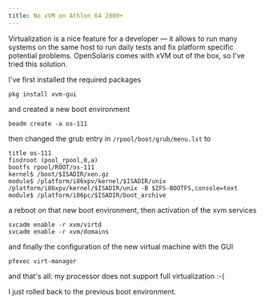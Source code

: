```yaml
---
title: No xVM on Athlon 64 2800+
---
```


Virtualization is a nice feature for a developer — it allows to run many systems on the same host to run daily tests and fix platform specific potential problems. OpenSolaris comes with xVM out of the box, so I've tried this solution.

I've first installed the required packages

    pkg install xvm-gui

and created a new boot environment

    beadm create -a os-111

then changed the grub entry in `/rpool/boot/grub/menu.lst` to

    title os-111
    findroot (pool_rpool,0,a)
    bootfs rpool/ROOT/os-111
    kernel$ /boot/$ISADIR/xen.gz
    module$ /platform/i86xpv/kernel/$ISADIR/unix /platform/i86xpv/kernel/$ISADIR/unix -B $ZFS-BOOTFS,console=text
    module$ /platform/i86pc/$ISADIR/boot_archive

a reboot on that new boot environment, then activation of the xvm services

    svcadm enable -r xvm/virtd
    svcadm enable -r xvm/domains

and finally the configuration of the new virtual machine with the GUI

    pfexec virt-manager

and that's all: my processor does not support full virtualization :-(

I just rolled back to the previous boot environment.
